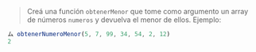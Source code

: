 > Creá una función `obtenerMenor` que tome como argumento un array de números `numeros` y devuelva el menor de ellos. Ejemplo:
>
```javascript
ム obtenerNumeroMenor(5, 7, 99, 34, 54, 2, 12)
2
```